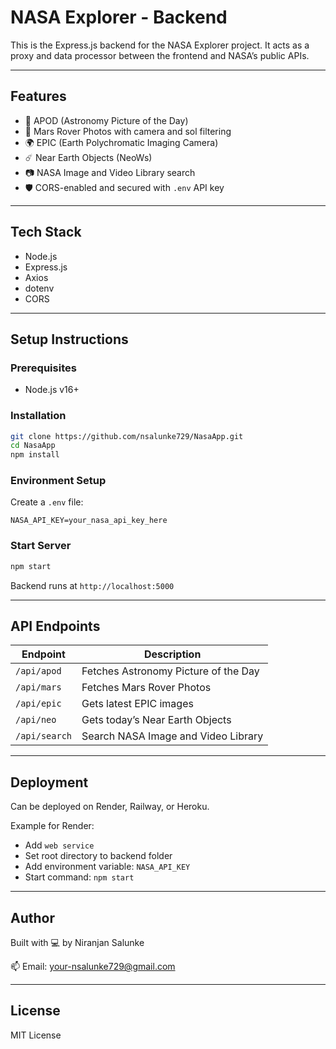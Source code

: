# NASA Explorer - Backend

This is the Express.js backend for the NASA Explorer project. It acts as a proxy and data processor between the frontend and NASA’s public APIs.

---

## Features

* 🌌 APOD (Astronomy Picture of the Day)
* 🔭 Mars Rover Photos with camera and sol filtering
* 🌍 EPIC (Earth Polychromatic Imaging Camera)
* ☄️ Near Earth Objects (NeoWs)
* 📷 NASA Image and Video Library search
* 🛡️ CORS-enabled and secured with `.env` API key

---

## Tech Stack

* Node.js
* Express.js
* Axios
* dotenv
* CORS

---

## Setup Instructions

### Prerequisites

* Node.js v16+

### Installation

```bash
git clone https://github.com/nsalunke729/NasaApp.git
cd NasaApp
npm install
```

### Environment Setup

Create a `.env` file:

```env
NASA_API_KEY=your_nasa_api_key_here
```

### Start Server

```bash
npm start
```

Backend runs at `http://localhost:5000`

---

## API Endpoints

| Endpoint      | Description                          |
| ------------- | ------------------------------------ |
| `/api/apod`   | Fetches Astronomy Picture of the Day |
| `/api/mars`   | Fetches Mars Rover Photos            |
| `/api/epic`   | Gets latest EPIC images              |
| `/api/neo`    | Gets today’s Near Earth Objects      |
| `/api/search` | Search NASA Image and Video Library  |

---

## Deployment

Can be deployed on Render, Railway, or Heroku.

Example for Render:

* Add `web service`
* Set root directory to backend folder
* Add environment variable: `NASA_API_KEY`
* Start command: `npm start`

---

## Author

Built with 💻 by Niranjan Salunke

📫 Email: [your-nsalunke729@gmail.com](mailto:nsalunke729@gmail.com)

---

## License

MIT License
